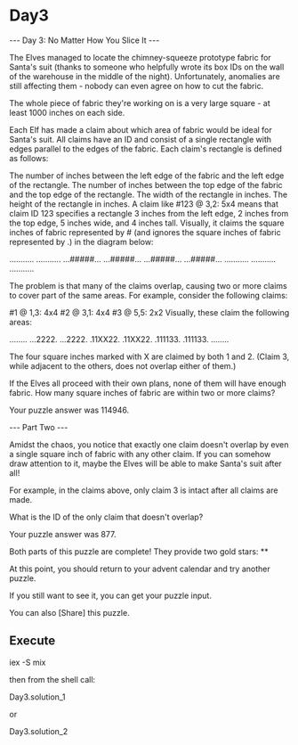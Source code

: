 # Day3

--- Day 3: No Matter How You Slice It ---

The Elves managed to locate the chimney-squeeze prototype fabric for
Santa's suit (thanks to someone who helpfully wrote its box IDs on the
wall of the warehouse in the middle of the night). Unfortunately,
anomalies are still affecting them - nobody can even agree on how to
cut the fabric.

The whole piece of fabric they're working on is a very large square -
at least 1000 inches on each side.

Each Elf has made a claim about which area of fabric would be ideal
for Santa's suit. All claims have an ID and consist of a single
rectangle with edges parallel to the edges of the fabric. Each claim's
rectangle is defined as follows:

The number of inches between the left edge of the fabric and the left
edge of the rectangle.
The number of inches between the top edge of the fabric and the top
edge of the rectangle.
The width of the rectangle in inches.
The height of the rectangle in inches.
A claim like #123 @ 3,2: 5x4 means that claim ID 123 specifies a
rectangle 3 inches from the left edge, 2 inches from the top edge, 5
inches wide, and 4 inches tall. Visually, it claims the square inches
of fabric represented by # (and ignores the square inches of fabric
represented by .) in the diagram below:

...........
...........
...#####...
...#####...
...#####...
...#####...
...........
...........
...........

The problem is that many of the claims overlap, causing two or more
claims to cover part of the same areas. For example, consider the
following claims:

#1 @ 1,3: 4x4
#2 @ 3,1: 4x4
#3 @ 5,5: 2x2
Visually, these claim the following areas:

........
...2222.
...2222.
.11XX22.
.11XX22.
.111133.
.111133.
........

The four square inches marked with X are claimed by both 1
and 2. (Claim 3, while adjacent to the others, does not overlap either
of them.)

If the Elves all proceed with their own plans, none of them will have
enough fabric. How many square inches of fabric are within two or more
claims?

Your puzzle answer was 114946.

--- Part Two ---

Amidst the chaos, you notice that exactly one claim doesn't overlap by
even a single square inch of fabric with any other claim. If you can
somehow draw attention to it, maybe the Elves will be able to make
Santa's suit after all!

For example, in the claims above, only claim 3 is intact after all
claims are made.

What is the ID of the only claim that doesn't overlap?

Your puzzle answer was 877.

Both parts of this puzzle are complete! They provide two gold stars: **

At this point, you should return to your advent calendar and try
another puzzle.

If you still want to see it, you can get your puzzle input.

You can also [Share] this puzzle.

## Execute

iex -S mix

then from the shell call:

Day3.solution_1

or

Day3.solution_2
